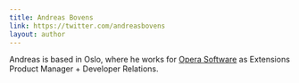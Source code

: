 ```yaml
---
title: Andreas Bovens
link: https://twitter.com/andreasbovens
layout: author
---
```


Andreas is based in Oslo, where he works for [Opera Software](http://www.opera.com) as Extensions Product Manager + Developer Relations.